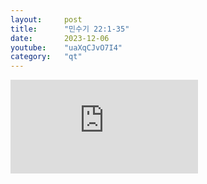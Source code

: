 ```yaml
---
layout:     post
title:      "민수기 22:1-35"
date:       2023-12-06
youtube:    "uaXqCJvO7I4"
category:   "qt"
---
```


<div class="youtube margin-large">
    <iframe src="https://www.youtube.com/embed/uaXqCJvO7I4" title="YouTube video player" frameborder="0" allow="accelerometer; autoplay; clipboard-write; encrypted-media; gyroscope; picture-in-picture; web-share" allowfullscreen></iframe>
</div>
